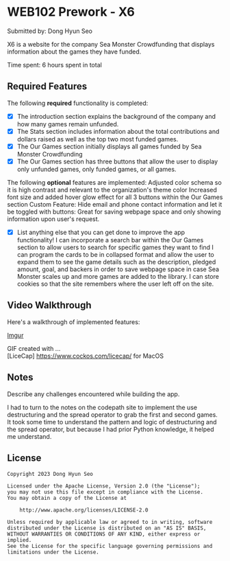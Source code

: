 # WEB102 Prework - X6

Submitted by: Dong Hyun Seo

X6 is a website for the company Sea Monster Crowdfunding that displays information about the games they have funded.

Time spent: 6 hours spent in total

## Required Features

The following **required** functionality is completed:

* [X] The introduction section explains the background of the company and how many games remain unfunded.
* [X] The Stats section includes information about the total contributions and dollars raised as well as the top two most funded games.
* [X] The Our Games section initially displays all games funded by Sea Monster Crowdfunding
* [X] The Our Games section has three buttons that allow the user to display only unfunded games, only funded games, or all games.

The following **optional** features are implemented:
Adjusted color schema so it is high contrast and relevant to the organization's theme color
Increased font size and added hover glow effect for all 3 buttons within the Our Games section
Custom Feature: Hide email and phone contact information and let it be toggled with buttons: Great for saving webpage space and only showing information upon user's request.

* [X] List anything else that you can get done to improve the app functionality!
I can incorporate a search bar within the Our Games section to allow users to search for specific games they want to find
I can program the cards to be in collapsed format and allow the user to expand them to see the game details such as the description, pledged amount, goal, and backers 
in order to save webpage space in case Sea Monster scales up and more games are added to the library.
I can store cookies so that the site remembers where the user left off on the site.
## Video Walkthrough

Here's a walkthrough of implemented features:

[Imgur](https://i.imgur.com/K9nCthQ.gifv)

<!-- Replace this with whatever GIF tool you used! -->
GIF created with ...  
[LiceCap] https://www.cockos.com/licecap/ for MacOS

## Notes

Describe any challenges encountered while building the app.

I had to turn to the notes on the codepath site to implement the use destructuring and the spread operator to grab the first and second games.
It took some time to understand the pattern and logic of destructuring and the spread operator, but because I had prior Python knowledge, it helped me understand.

## License

    Copyright 2023 Dong Hyun Seo

    Licensed under the Apache License, Version 2.0 (the "License");
    you may not use this file except in compliance with the License.
    You may obtain a copy of the License at

        http://www.apache.org/licenses/LICENSE-2.0

    Unless required by applicable law or agreed to in writing, software
    distributed under the License is distributed on an "AS IS" BASIS,
    WITHOUT WARRANTIES OR CONDITIONS OF ANY KIND, either express or implied.
    See the License for the specific language governing permissions and
    limitations under the License.
